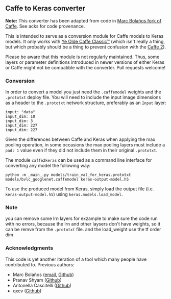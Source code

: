 ## Caffe to Keras converter

**Note:** This converter has been adapted from code in [Marc Bolaños fork of
Caffe](https://github.com/MarcBS/keras). See acks for code provenance.

This is intended to serve as a conversion module for Caffe models to Keras
models. It only works
with [Ye Olde Caffe Classic™](https://github.com/BVLC/caffe) (which isn't really
a thing, but which probably should be a thing to prevent confusion with
the [Caffe 2](https://caffe2.ai/)).

Please be aware that this module is not regularly maintained. Thus, some layers
or parameter definitions introduced in newer versions of either Keras or Caffe
might not be compatible with the converter. Pull requests welcome!

### Conversion

In order to convert a model you just need the `.caffemodel` weights and the
`.prototxt` deploy file. You will need to include the input image dimensions as
a header to the `.prototxt` network structure, preferably as an `Input` layer:

```
input: "data"
input_dim: 10
input_dim: 3
input_dim: 227
input_dim: 227

```

Given the differences between Caffe and Keras when applying the max pooling
operation, in some occasions the max pooling layers must include a `pad: 1`
value even if they did not include them in their original `.prototxt`.

The module `caffe2keras` can be used as a command line interface for converting
any model the following way:

```
python -m _main_.py models/train_val_for_keras.prototxt models/bvlc_googlenet.caffemodel keras-output-model.h5
```

To use the produced model from Keras, simply load the output file (i.e.
`keras-output-model.h5`) using `keras.models.load_model`.

### Note 
you can remove some lrn layers for exzample to make sure the code run with no errors, because the lrn and other laysers don't have weights, so it can be remve from the `.prototxt` file.
and the load_weight use the tf order dim


### Acknowledgments

This code is yet another iteration of a tool which many people have contributed
to. Previous authors:

- Marc Bolaños ([email](mailto:marc.bolanos@ub.edu), [Github](https://github.com/MarcBS))
- Pranav Shyam ([Github](https://github.com/pranv))
- Antonella Cascitelli ([Github](https://github.com/lenlen))
- qxcv ([Github](https://github.com/qxcv))

